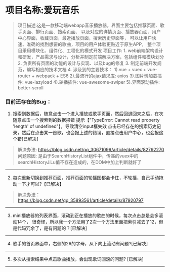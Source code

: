 # 项目名称:爱玩音乐

> 项目描述:这是一款移动端webapp音乐播放器，界面主要包括推荐页面、歌手页面、排行页面、搜索页面、
      以及对应的详情页面、播放器页面、用户中心界面，收藏页面，最近播放页面，搜索历史界面等，
      可以让用户快速、准确的找到想要的歌曲，项目的用户体验更贴近于原生APP，
      整个项目采用模块化、组件化、工程化的模式开发
> 项目工作:
      1.	web前端架构设计和研发，产品需求与设计，分析并制定前端解决方案，包括组件和模块划分
      2.	负责所有页面的功能的设计与实现、以及bug的修复
      3.	制定前端开发规范，编写相应的技术文档
      4.	涉及到的主要技术：
          1).vue + vuex + vue-router + webpack + ES6
          2).最流行的ajax请求库: axios
          3).图片懒加载插件: vue-lazyload
          4).轮播插件: vue-awesome-swiper
          5).界面滚动插件: better-scroll
### 目前还存在的Bug：

1. 搜索到数据后，随意点击一个进入播放或歌手页面，然后回退回来之后，在次随意点击一个搜索到的数据报错
   提示【"TypeError: Cannot read property 'length' of undefined"】，导致清空input框失效
   点击已经存在的搜索历史记录，然后在点击某一首歌，也会报上述的错误，直接点击用户中心，也会报这个错[已解决]
> 解决办法: https://blog.csdn.net/qq_30671099/article/details/82792270
> 问题原因: 是由于SearchHistoryList组件中，传递的vuex中的searchHistoryJiLu值不存在造成的，在DOM中加上判断就好了
---
2. 每次重新切换到推荐页面，推荐页面的轮播图都会卡住，不轮播，自己手动拖动一下才可以?【已解决】
> 解决办法：https://blog.csdn.net/qq_35893561/article/details/87920797
---
3. mini播放器的列表界面，滚动到正在播放的歌曲的时候，每次点击总是会多滚动14个，
   很奇怪，所以我一个方法用了2次一个方法里面把索引减去了12，但是代码冗余了，是有问题的？[已解决]
---
4. 歌手的首页界面中，右侧的26的字母，从下向上滚动有问题?[已解决]
---
5. 多次从搜索结果中点击歌曲播放，会出现歌词回滚的问题? [已解决]
---
